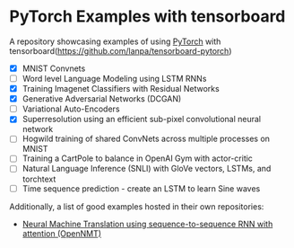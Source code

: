 # PyTorch Examples with tensorboard

A repository showcasing examples of using [PyTorch](https://github.com/pytorch/pytorch) with tensorboard(https://github.com/lanpa/tensorboard-pytorch)

- [X] MNIST Convnets
- [ ] Word level Language Modeling using LSTM RNNs
- [X] Training Imagenet Classifiers with Residual Networks
- [X] Generative Adversarial Networks (DCGAN)
- [ ] Variational Auto-Encoders
- [X] Superresolution using an efficient sub-pixel convolutional neural network
- [ ] Hogwild training of shared ConvNets across multiple processes on MNIST
- [ ] Training a CartPole to balance in OpenAI Gym with actor-critic
- [ ] Natural Language Inference (SNLI) with GloVe vectors, LSTMs, and torchtext
- [ ] Time sequence prediction - create an LSTM to learn Sine waves

Additionally, a list of good examples hosted in their own repositories:

- [Neural Machine Translation using sequence-to-sequence RNN with attention (OpenNMT)](https://github.com/OpenNMT/OpenNMT-py)
